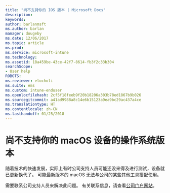 ```yaml
---
title: "尚不支持你的 IOS 版本 | Microsoft Docs"
description: 
keywords: 
author: barlanmsft
ms.author: barlan
manager: dougeby
ms.date: 12/06/2017
ms.topic: article
ms.prod: 
ms.service: microsoft-intune
ms.technology: 
ms.assetid: 18a459be-43ce-42f7-8614-fb3f2c33b304
searchScope:
- User help
ROBOTS: 
ms.reviewer: elocholi
ms.suite: ems
ms.custom: intune-enduser
ms.openlocfilehash: 2cf5f18feeb9f20b18206a303b78ed1867b9b026
ms.sourcegitcommit: a41ad9988a8c14e6b15123a9ea9bc29ac437a4ce
ms.translationtype: HT
ms.contentlocale: zh-CN
ms.lasthandoff: 01/25/2018
---
```

# <a name="your-macos-devices-operating-system-version-isnt-yet-supported"></a>尚不支持你的 macOS 设备的操作系统版本

随着技术的快速发展，实际上有时公司支持人员可能还没来得及进行测试，设备就已更新换代了。 可能最新版本的 macOS 无法与公司的某些其他工具搭配使用。

需要联系公司支持人员来解决此问题。 有关联系信息，请查看[公司门户网站](https://portal.manage.microsoft.com#HelpDeskDialog)。
